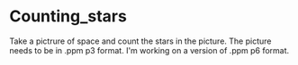 # Counting_stars
Take a pictrure of space and count the stars in the picture.
The picture needs to be in .ppm p3 format.
I'm working on a version of .ppm p6 format.